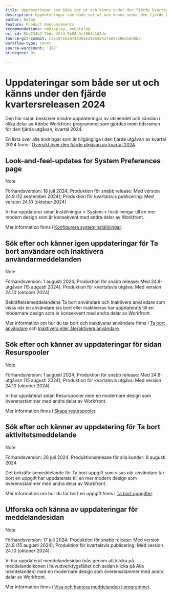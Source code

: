 ```yaml
---
title: Uppdateringar som både ser ut och känns under den fjärde kvartersreleasen 2024
description: Uppdateringar som både ser ut och känns under den fjärde kvartersreleasen 2024
author: Nolan
feature: Product Announcements
recommendations: noDisplay, noCatalog
exl-id: 8bd234b2-7bda-43f4-9b08-3cf064e1d2de
source-git-commit: c3e18716aa74ed91e21e542437a017586a58d0b3
workflow-type: tm+mt
source-wordcount: '387'
ht-degree: 0%

---
```


# Uppdateringar som både ser ut och känns under den fjärde kvartersreleasen 2024

Den här sidan beskriver mindre uppdateringar av utseendet och känslan i olika delar av Adobe Workfront-programmet som gjordes inom tidsramen för den fjärde utgåvan, kvartal 2024.

En lista över alla ändringar som är tillgängliga i den fjärde utgåvan av kvartal 2024 finns i [Översikt över den fjärde utgåvan av kvartal 2024](/help/quicksilver/product-announcements/product-releases/24-q4-release-activity/24-q4-release-overview.md).

## Look-and-feel-updates for System Preferences page

>[!NOTE]
>
>Förhandsversion: 18 juli 2024; Produktion för snabb release: Med version 24.9 (12 september 2024); Produktion för kvartalsvis publicering: Med version 24.10 (oktober 2024)

Vi har uppdaterat sidan Inställningar > System > Inställningar till en mer modern design som är konsekvent med andra delar av Workfront.

Mer information finns i [Konfigurera systeminställningar](/help/quicksilver/administration-and-setup/manage-workfront/security/configure-security-preferences.md).

## Sök efter och känner igen uppdateringar för Ta bort användare och Inaktivera användarmeddelanden

>[!NOTE]
>
>Förhandsversion: 1 augusti 2024; Produktion för snabb release: Med 24.8-utgåvan (15 augusti 2024); Produktion för kvartalsvis utgåva: Med version 24.10 (oktober 2024)

Bekräftelsemeddelandena Ta bort användare och Inaktivera användare som visas när en användare tas bort eller inaktiveras har uppdaterats till en modernare design som är konsekvent med andra delar av Workfront.

Mer information om hur du tar bort och inaktiverar användare finns i [Ta bort användare](/help/quicksilver/administration-and-setup/add-users/create-and-manage-users/delete-a-user.md) och [Inaktivera eller återaktivera användare](/help/quicksilver/administration-and-setup/add-users/create-and-manage-users/deactivate-a-user.md).

## Sök efter och känner av uppdateringar för sidan Resurspooler

>[!NOTE]
>
>Förhandsversion: 1 augusti 2024; Produktion för snabb release: Med 24.8-utgåvan (15 augusti 2024); Produktion för kvartalsvis utgåva: Med version 24.10 (oktober 2024)

Vi har uppdaterat sidan Resurspooler med en modernare design som överensstämmer med andra delar av Workfront.

Mer information finns i [Skapa resurspooler](/help/quicksilver/resource-mgmt/resource-planning/resource-pools/create-resource-pools.md).

## Sök efter och känner av uppdatering för Ta bort aktivitetsmeddelande

>[!NOTE]
>
>Förhandsversion: 26 juli 2024; Produktionsrelease för alla kunder: 8 augusti 2024

Det bekräftelsemeddelande för Ta bort uppgift som visas när användare tar bort en uppgift har uppdaterats till en mer modern design som överensstämmer med andra delar av Workfront.

Mer information om hur du tar bort en uppgift finns i [Ta bort uppgifter](/help/quicksilver/manage-work/tasks/manage-tasks/delete-tasks.md).

## Utforska och känna av uppdateringar för meddelandesidan

>[!NOTE]
>
>Förhandsversion: 17 juli 2024; Produktion för snabb release: Med version 24.8 (15 augusti 2024); Produktion för kvartalsvis publicering: Med version 24.10 (oktober 2024)

Vi har uppdaterat meddelandesidan (nås genom att klicka på meddelandeikonen i huvudverktygsfältet och sedan klicka på Alla meddelanden) med en modernare design som överensstämmer med andra delar av Workfront.

Mer information finns i [Visa och hantera meddelanden i programmet](/help/quicksilver/workfront-basics/using-notifications/view-and-manage-in-app-notifications.md).
